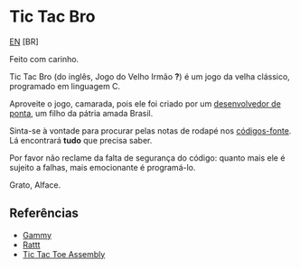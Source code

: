 # Tic Tac Bro

[EN](README.md) [BR]

Feito com carinho.

Tic Tac Bro (do inglês, Jogo do Velho Irmão **?**) é um jogo da velha clássico, programado em linguagem C.

Aproveite o jogo, camarada, pois ele foi criado por um [desenvolvedor de ponta](https://github.com/pcesarmf), um filho da pátria amada Brasil.

Sinta-se à vontade para procurar pelas notas de rodapé nos [códigos-fonte](src). Lá encontrará **tudo** que precisa saber.

Por favor não reclame da falta de segurança do código: quanto mais ele é sujeito a falhas, mais emocionante é programá-lo.

Grato, Alface.

## Referências

* [Gammy](https://github.com/pcesarmf/gammy)
* [Rattt](https://github.com/pcesarmf/rattt)
* [Tic Tac Toe Assembly](https://github.com/pcesarmf/tic-tac-toe-assembly)
